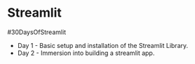 # Streamlit
#30DaysOfStreamlit
- Day 1 - Basic setup and installation of the Streamlit Library.
- Day 2 - Immersion into building a streamlit app.
